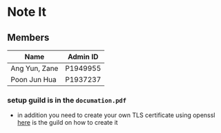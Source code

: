# Note It
## Members

|Name          |Admin ID | 
|--------------|---------|
|Ang Yun, Zane |P1949955 |
|Poon Jun Hua  |P1937237 |

### setup guild is in the `documation.pdf`
- in addition you need to create your own TLS certificate using openssl [here](https://gist.github.com/cecilemuller/9492b848eb8fe46d462abeb26656c4f8) is the guild on how to create it